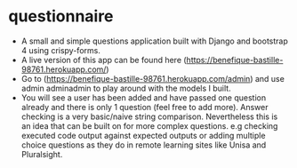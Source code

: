 # questionnaire
- A small and simple questions application built with Django and bootstrap 4 using crispy-forms.
- A live version of this app can be found here (https://benefique-bastille-98761.herokuapp.com/)
- Go to (https://benefique-bastille-98761.herokuapp.com/admin) and use admin adminadmin to play around with the models I built.
- You will see a user has been added and have passed one question already and there is only 1 question (feel free to add more). Answer checking is a very basic/naive
string comparison. Nevertheless this is an idea that can be built on for more complex questions. e.g checking executed code output against expected outputs or adding
multiple choice questions as they do in remote learning sites like Unisa and Pluralsight. 
